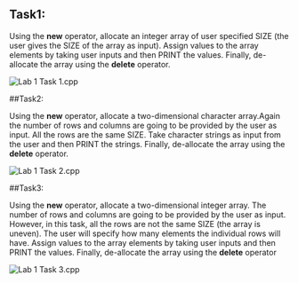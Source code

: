 ## Task1:

Using the **new** operator, allocate an integer array of user specified SIZE (the user gives the SIZE of the array as input). Assign values to the array elements by taking user inputs and then PRINT the values. Finally, de-allocate the array using the **delete** operator.

![Lab 1 Task 1.cpp](https://imgur.com/pEj72Rq.png)

##Task2: 

Using the **new** operator, allocate a two-dimensional character array.Again the number of rows and columns are going to be provided by the user as input. All the rows are the same SIZE. Take character strings as input from the user and then PRINT the strings. Finally, de-allocate the array using the **delete** operator.

![Lab 1 Task 2.cpp](https://imgur.com/eAGWRq5.png)

##Task3:

Using the **new** operator, allocate a two-dimensional integer array. The number of rows and columns are going to be provided by the user as input. However, in this task, all the rows are not the same SIZE (the array is uneven). The user will specify how many elements the individual rows will have. Assign values to the array elements by taking user inputs and then PRINT the values. Finally, de-allocate the array using the **delete** operator

![Lab 1 Task 3.cpp](https://imgur.com/aegZ3HE.png)
